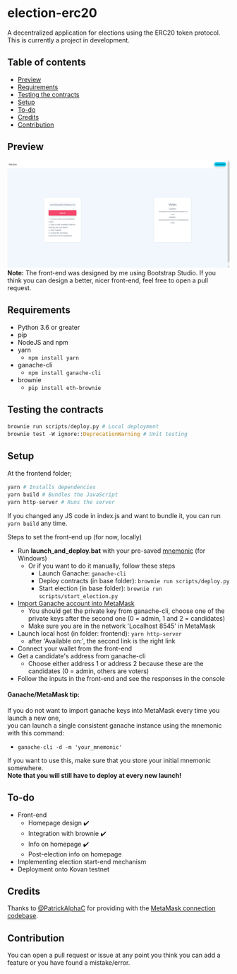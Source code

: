 # election-erc20
A decentralized application for elections using the ERC20 token protocol.<br>This is currently a project in development.

## Table of contents
  - [Preview](#preview)
  - [Requirements](#requirements)
  - [Testing the contracts](#testing-the-contracts)
  - [Setup](#setup)
  - [To-do](#to-do)
  - [Credits](#credits)
  - [Contribution](#contribution)

## Preview
![Preview](preview.png)<br>
**Note:** The front-end was designed by me using Bootstrap Studio. 
If you think you can design a better, nicer front-end, feel free to open a pull request.

## Requirements
- Python 3.6 or greater
- pip
- NodeJS and npm
- yarn
    * `npm install yarn`
- ganache-cli
    * `npm install ganache-cli`
- brownie
    * `pip install eth-brownie`

## Testing the contracts
```python
brownie run scripts/deploy.py # Local deployment
brownie test -W ignore::DeprecationWarning # Unit testing
```

## Setup
At the frontend folder;
```python
yarn # Installs dependencies
yarn build # Bundles the JavaScript
yarn http-server # Runs the server
```
If you changed any JS code in index.js and want to bundle it, you can run `yarn build` any time.

Steps to set the front-end up (for now, locally)
- Run **launch_and_deploy.bat** with your pre-saved [mnemonic](#ganachemetamask-tip) (for Windows)
    * Or if you want to do it manually, follow these steps
      + Launch Ganache: `ganache-cli`
      + Deploy contracts (in base folder): `brownie run scripts/deploy.py`
      + Start election (in base folder): `brownie run scripts/start_election.py`
- [Import Ganache account into MetaMask](https://metamask.zendesk.com/hc/en-us/articles/360015489331-How-to-import-an-Account)
    * You should get the private key from ganache-cli, choose one of the private keys after the second one (0 = admin, 1 and 2 = candidates)
    * Make sure you are in the network 'Localhost 8545' in MetaMask
- Launch local host (in folder: frontend): `yarn http-server`
    * after 'Available on:', the second link is the right link
- Connect your wallet from the front-end
- Get a candidate's address from ganache-cli
    * Choose either address 1 or address 2 because these are the candidates (0 = admin, others are voters)
- Follow the inputs in the front-end and see the responses in the console

#### Ganache/MetaMask tip:
If you do not want to import ganache keys into MetaMask every time you launch a new one,<br>
you can launch a single consistent ganache instance using the mnemonic with this command: 
 * `ganache-cli -d -m 'your_mnemonic'`

If you want to use this, make sure that you store your initial mnemonic somewhere.<br>
**Note that you will still have to deploy at every new launch!**

## To-do
- Front-end
   * Homepage design ✔️
   * Integration with brownie ✔️
   * Info on homepage ✔️
   * Post-election info on homepage
- Implementing election start-end mechanism
- Deployment onto Kovan testnet

## Credits
Thanks to [@PatrickAlphaC](https://github.com/PatrickAlphaC) for providing with the [MetaMask connection codebase](https://github.com/PatrickAlphaC/html-js-ethers-connect/).

## Contribution
You can open a pull request or issue at any point you think you can add a feature or you have found a mistake/error.
